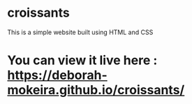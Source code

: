 # croissants
This is a simple website built using HTML and CSS 

# You can view it live here : https://deborah-mokeira.github.io/croissants/
